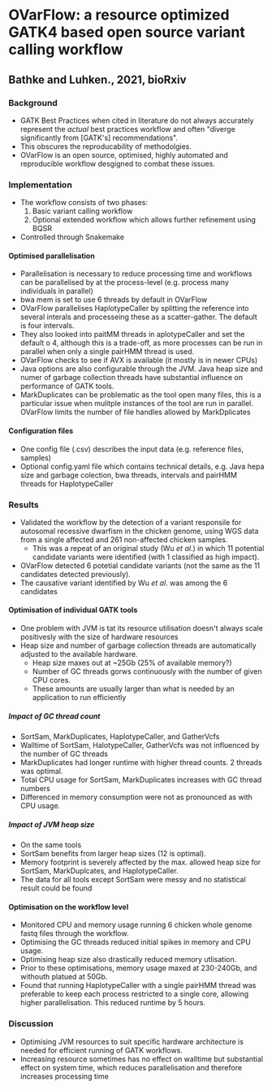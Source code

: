 # OVarFlow: a resource optimized GATK4 based open source variant calling workflow
## Bathke and Luhken., 2021, bioRxiv

### Background
- GATK Best Practices when cited in literature do not always accurately represent the *actual* best practices workflow and often "diverge significantly from [GATK's] recommendations".
- This obscures the reproducability of methodolgies.
- OVarFlow is an open source, optimised, highly automated and reproducible workflow desgigned to combat these issues.

### Implementation
- The workflow consists of two phases:
    1. Basic variant calling workflow
    2. Optional extended workflow which allows further refinement using BQSR
- Controlled through Snakemake

#### Optimised parallelisation 
- Parallelisation is necessary to reduce processing time and workflows can be parallelised by at the process-level (e.g. process many individuals in parallel)
- bwa mem is set to use 6 threads by default in OVarFlow
- OVarFlow parallelises HaplotypeCaller by splitting the reference into several interals and processeing these as a scatter-gather. The default is four intervals.
- They also looked into paitMM threads in aplotypeCaller and set the default o 4, although this is a trade-off, as more processes can be run in parallel when only a single pairHMM thread is used.
- OVarFlow checks to see if AVX is available (it mostly is in newer CPUs)
- Java options are also configurable through the JVM. Java heap size and numer of garbage collection threads have substantial influence on performance of GATK tools.
- MarkDuplicates can be problematic as the tool open many files, this is a particular issue when mulitple instances of the tool are run in parallel. OVarFlow limits the number of file handles allowed by MarkDplicates

#### Configuration files
- One config file (.csv) describes the input data (e.g. reference files, samples)
- Optional config.yaml file which contains technical details, e.g. Java hepa size and garbage colection, bwa threads, intervals and pairHMM threads for HaplotypeCaller

### Results
- Validated the workflow by the detection of a variant responsile for autosomal recessive dwarfism in the chicken genome, using WGS data from a single affected and 261 non-affected chicken samples.
    - This was a repeat of an original study (Wu *et al*.) in which 11 potential candidate variants were identified (with 1 classified as high impact).
- OVarFlow detected 6 potetial candidate variants (not the same as the 11 candidates detected previously).
- The causative variant identified by Wu *et al*. was among the 6 candidates

#### Optimisation of individual GATK tools
- One problem with JVM is tat its resource utilisation doesn't always scale positivesly with the size of hardware resources
- Heap size and number of garbage collection threads are automatically adjusted to the available hardware.
    - Heap size maxes out at ~25Gb (25% of available memory?)
    - Number of GC threads gorws continuously with the number of given CPU cores.
    - These amounts are usually larger than what is needed by an application to run efficiently

##### Impact of GC thread count
- SortSam, MarkDuplicates, HaplotypeCaller, and GatherVcfs
- Walltime of SortSam, HalotypeCaller, GatherVcfs was not influenced by the number of GC threads
- MarkDuplicates had longer runtime with higher thread counts. 2 threads was optimal.
- Total CPU usage for SortSam, MarkDuplicates increases with GC thread numbers
- Differenced in memory consumption were not as pronounced as with CPU usage.

##### Impact of JVM heap size
- On the same tools
- SortSam benefits from larger heap sizes (12 is optimal).
- Memory footprint is severely affected by the max. allowed heap size for SortSam, MarkDuplcates, and HaplotypeCaller.
- The data for all tools except SortSam were messy and no statistical result could be found

#### Optimisation on the workflow level
- Monitored CPU and memory usage running 6 chicken whole genome fastq files through the workflow.
- Optimising the GC threads reduced initial spikes in memory and CPU usage.
- Optimising heap size also drastically reduced memory utlisation.
- Prior to these optimisations, memory usage maxed at 230-240Gb, and withouth platued at 50Gb.
- Found that running HaplotypeCaller with a single pairHMM thread was preferable to keep each process restricted to a single core, allowing higher parallelisation. This reduced runtime by 5 hours.

### Discussion
- Optimising JVM resources to suit specific hardware architecture is needed for efficient running of GATK workflows.
- Increasing resource sometimes has no effect on walltime but substantial effect on system time, which reduces parallelisation and therefore increases processing time
